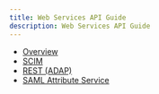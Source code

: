 ```yaml
---
title: Web Services API Guide
description: Web Services API Guide
---
```


- [Overview](overview.md)
- [SCIM](scim.md)
- [REST (ADAP)](rest.md)
- [SAML Attribute Service](saml-attribute-service.md)
